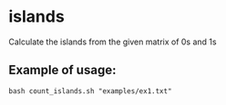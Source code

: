 # islands

Calculate the islands from the given matrix of 0s and 1s

## Example of usage:

`bash count_islands.sh "examples/ex1.txt"`
